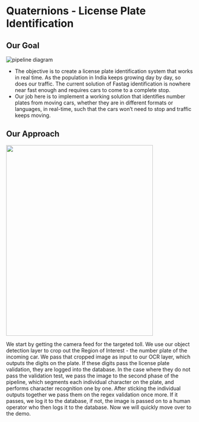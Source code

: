 # Quaternions - License Plate Identification

## Our Goal 

![pipeline diagram](https://www.researchgate.net/profile/Zain-Masood-4/publication/315489495/figure/fig3/AS:900203120967681@1591636557193/Figure-shows-some-results-of-our-end-to-end-license-plate-detection-and-recognition.png)

* The objective is to create a license plate identification system that works in real time. As the population in India keeps growing day by day, so does our traffic. The current solution of Fastag identification is nowhere near fast enough and requires cars to come to a complete stop. 
* Our job here is to implement a working solution that identifies number plates from moving cars, whether they are in different formats or languages, in real-time, such that the cars won’t need to stop and traffic keeps moving.

## Our Approach 
<img src="https://drive.google.com/uc?export=view&id=1Zs-6ryQgT0zWlLSqyqbuHFETK13SqBbY" width="396" height="514">

We start by getting the camera feed for the targeted toll. We use our object detection layer to crop out the Region of Interest - the number plate of the incoming car. We pass that cropped image as input to our OCR layer, which outputs the digits on the plate. If these digits pass the license plate validation, they are logged into the database. In the case where they do not pass the validation test, we pass the image to the second phase of the pipeline, which segments each individual character on the plate, and performs character recognition one by one. After sticking the individual outputs together we pass them on the regex validation once more. If it passes, we log it to the database, if not, the image is passed on to a human operator who then logs it to the database. Now we will quickly move over to the demo. 




